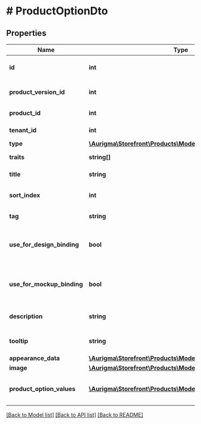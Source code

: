 # # ProductOptionDto

## Properties

Name | Type | Description | Notes
------------ | ------------- | ------------- | -------------
**id** | **int** | Product option identifier. | [optional]
**product_version_id** | **int** | Product version identifier | [optional]
**product_id** | **int** | Product identifier. | [optional]
**tenant_id** | **int** | Tenant identifier. | [optional]
**type** | [**\Aurigma\Storefront\Products\Model\OptionType**](OptionType.md) |  | [optional]
**traits** | **string[]** | Option traits. | [optional]
**title** | **string** | Product option title. | [optional]
**sort_index** | **int** | Product option sort index. | [optional]
**tag** | **string** | Product option tag. | [optional]
**use_for_design_binding** | **bool** | Specifies if the option is used for design binding. | [optional]
**use_for_mockup_binding** | **bool** | Specifies if the option is used for mockup binding. | [optional]
**description** | **string** | Product option description. | [optional]
**tooltip** | **string** | Product option tooltip. | [optional]
**appearance_data** | [**\Aurigma\Storefront\Products\Model\AppearanceDataDto**](AppearanceDataDto.md) |  | [optional]
**image** | [**\Aurigma\Storefront\Products\Model\ImageInfo**](ImageInfo.md) |  | [optional]
**product_option_values** | [**\Aurigma\Storefront\Products\Model\ProductOptionValueDto[]**](ProductOptionValueDto.md) | A list of product option values. | [optional]

[[Back to Model list]](../../README.md#models) [[Back to API list]](../../README.md#endpoints) [[Back to README]](../../README.md)
